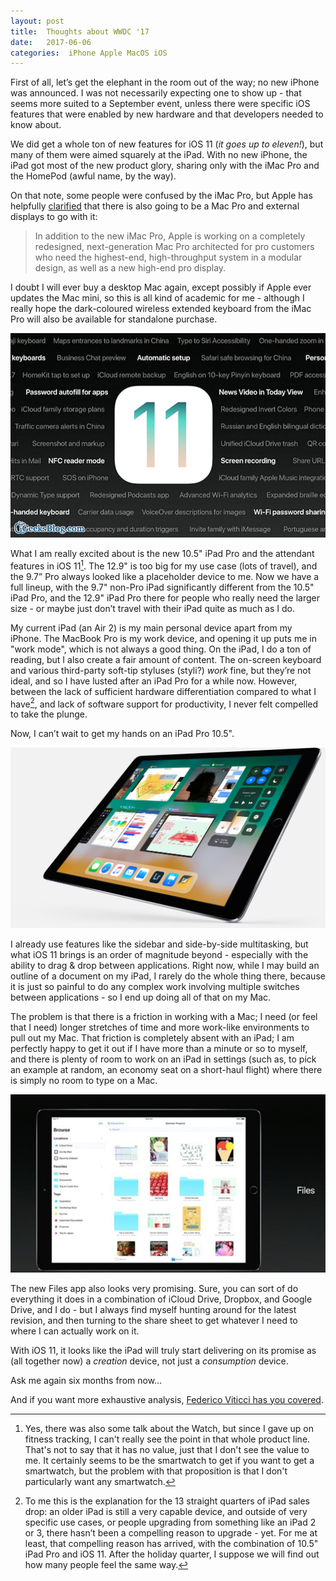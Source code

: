 ```yaml
---
layout: post
title:  Thoughts about WWDC '17 
date:   2017-06-06 
categories:  iPhone Apple MacOS iOS 
---
```


First of all, let’s get the elephant in the room out of the way; no new iPhone was announced. I was not necessarily expecting one to show up - that seems more suited to a September event, unless there were specific iOS features that were enabled by new hardware and that developers needed to know about.

We did get a whole ton of new features for iOS 11 (*it goes up to eleven!*), but many of them were aimed squarely at the iPad. With no new iPhone, the iPad got most of the new product glory, sharing only with the iMac Pro and the HomePod (awful name, by the way).

On that note, some people were confused by the iMac Pro, but Apple has helpfully [clarified](https://www.apple.com/newsroom/2017/06/imac-pro-most-powerful-mac-arrives-december/ "iMac Pro, the most powerful Mac ever, arrives this December") that there is also going to be a Mac Pro and external displays to go with it:

> In addition to the new iMac Pro, Apple is working on a completely redesigned, next-generation Mac Pro architected for pro customers who need the highest-end, high-throughput system in a modular design, as well as a new high-end pro display.

I doubt I will ever buy a desktop Mac again, except possibly if Apple ever updates the Mac mini, so this is all kind of academic for me - although I really hope the dark-coloured wireless extended keyboard from the iMac Pro will also be available for standalone purchase.

![](/images/unknown_filename.448.jpeg)

What I am really excited about is the new 10.5" iPad Pro and the attendant features in iOS 11[^1]. The 12.9" is too big for my use case (lots of travel), and the 9.7” Pro always looked like a placeholder device to me. Now we have a full lineup, with the 9.7" non-Pro iPad significantly different from the 10.5" iPad Pro, and the 12.9" iPad Pro there for people who really need the larger size - or maybe just don’t travel with their iPad quite as much as I do.

My current iPad (an Air 2) is my main personal device apart from my iPhone. The MacBook Pro is my work device, and opening it up puts me in "work mode", which is not always a good thing. On the iPad, I do a ton of reading, but I also create a fair amount of content. The on-screen keyboard and various third-party soft-tip styluses (styli?) *work* fine, but they’re not ideal, and so I have lusted after an iPad Pro for a while now. However, between the lack of sufficient hardware differentiation compared to what I have[^2], and lack of software support for productivity, I never felt compelled to take the plunge.

Now, I can’t wait to get my hands on an iPad Pro 10.5".

![](/images/unknown_filename.447.jpeg)

I already use features like the sidebar and side-by-side multitasking, but what iOS 11 brings is an order of magnitude beyond - especially with the ability to drag & drop between applications. Right now, while I may build an outline of a document on my iPad, I rarely do the whole thing there, because it is just so painful to do any complex work involving multiple switches between applications - so I end up doing all of that on my Mac.

The problem is that there is a friction in working with a Mac; I need (or feel that I need) longer stretches of time and more work-like environments to pull out my Mac. That friction is completely absent with an iPad; I am perfectly happy to get it out if I have more than a minute or so to myself, and there is plenty of room to work on an iPad in settings (such as, to pick an example at random, an economy seat on a short-haul flight) where there is simply no room to type on a Mac.

![](/images/unknown_filename.449.jpeg)

The new Files app also looks very promising. Sure, you can sort of do everything it does in a combination of iCloud Drive, Dropbox, and Google Drive, and I do - but I always find myself hunting around for the latest revision, and then turning to the share sheet to get whatever I need to where I can actually work on it.

With iOS 11, it looks like the iPad will truly start delivering on its promise as (all together now) a *creation* device, not just a *consumption* device.

Ask me again six months from now…

And if you want more exhaustive analysis, [Federico Viticci has you covered](https://www.macstories.net/news/ios-11-the-macstories-overview/ "iOS 11: The MacStories Overview").

[^1]: Yes, there was also some talk about the Watch, but since I gave up on fitness tracking, I can't really see the point in that whole product line. That's not to say that it has no value, just that I don't see the value to me. It certainly seems to be the smartwatch to get if you want to get a smartwatch, but the problem with that proposition is that I don't particularly want any smartwatch.

[^2]: To me this is the explanation for the 13 straight quarters of iPad sales drop: an older iPad is still a very capable device, and outside of very specific use cases, or people upgrading from something like an iPad 2 or 3, there hasn’t been a compelling reason to upgrade - yet. For me at least, that compelling reason has arrived, with the combination of 10.5" iPad Pro and iOS 11. After the holiday quarter, I suppose we will find out how many people feel the same way.


